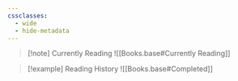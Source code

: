 ```yaml
---
cssclasses:
  - wide
  - hide-metadata
---
```


> [!note] Currently Reading
> ![[Books.base#Currently Reading]]

> [!example] Reading History
> ![[Books.base#Completed]]
